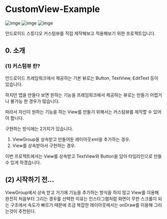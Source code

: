 # CustomView-Example

![imge](https://img.shields.io/badge/ProjectType-SingleStudy-green) ![imge](https://img.shields.io/badge/Language-Kotlin-yellow) ![imge](https://img.shields.io/badge/Tools-AndroidStudio-blue)

안드로이드 스튜디오 커스텀뷰를 직접 제작해보고 적용해보기 위한 프로젝트입니다.

## 0. 소개

### (1) 커스텀뷰 란?

안드로이드 프레임워크에서 제공하는 기본 뷰로는 Button, TextView, EditText 등이 있습니다.

하지만 앱을 만들다 보면 원하는 기능을 프레임워크에서 제공하는 뷰로는 만들기 어렵거나 불가능 한 경우가 많습니다.

따라서 자신이 원하는 기능을 하는 View를 만들기 위해서는 커스텀뷰를 제작할 수 있어야 합니다.

구현하는 방식에는 2가지가 있습니다.

1. ViewGroup을 상속받고 만들어둔 레이아웃xml을 추가하는 경우.
2. View를 상속받아서 구현하는 경우.

이번 프로젝트에서는 View를 상속받고 TextView와 Button을 담아  타임라인으로 만들 수 있게 하겠습니다.

## (2) 시작하기 전...

ViewGroup에서 상속 받고 거기에 기능을 추가하는 방식을 하지 않고 View를 이용해 완전히 처음부터 그리는 경우를 선택한 이유는 인스타그램처럼 화면이 무한 스크롤이 되는 구조에서 속도가 빠르기 때문에 조금 복잡한 레이아웃에서는 onDraw를 이용해 그리는것이 추천된다.


